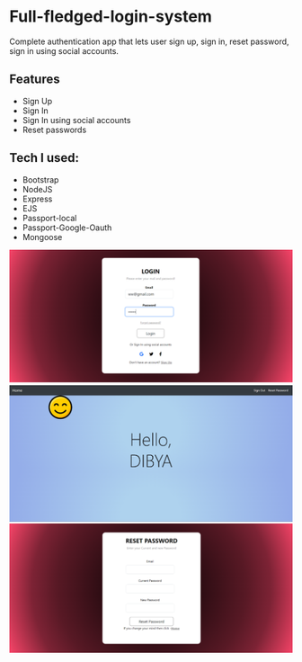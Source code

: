 # Full-fledged-login-system

Complete authentication app that lets user sign up, sign in, reset password, sign in using social accounts.

## Features
* Sign Up
* Sign In
* Sign In using social accounts
* Reset passwords

## Tech I used:

* Bootstrap
* NodeJS
* Express
* EJS
* Passport-local
* Passport-Google-Oauth
* Mongoose
<img src="https://github.com/dibyaranajnsahoo1/Full-fledged-login-system/blob/main/Screenshot%202023-09-07%20154632.png"/>
<img src="https://github.com/dibyaranajnsahoo1/Full-fledged-login-system/blob/main/Screenshot%202023-09-07%20154649.png"/>
<img src="https://github.com/dibyaranajnsahoo1/Full-fledged-login-system/blob/main/Screenshot%202023-09-07%20154702.png"/>
